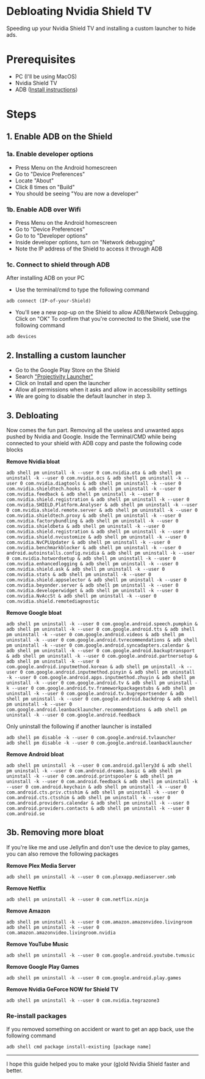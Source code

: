 # Debloating Nvidia Shield TV

Speeding up your Nvidia Shield TV and installing a custom launcher to hide ads.

# Prerequisites
* PC (I'll be using MacOS)
* Nvidia Shield TV
* ADB ([Install instructions](https://www.xda-developers.com/install-adb-windows-macos-linux/))
  
# Steps

## 1. Enable ADB on the Shield
### 1a. Enable developer options
* Press Menu on the Android homescreen
* Go to "Device Preferences"
* Locate "About"
* Click 8 times on "Build"
* You should be seeing "You are now a developer"

### 1b. Enable ADB over Wifi
* Press Menu on the Android homescreen
* Go to "Device Preferences"
* Go to to "Developer options"
* Inside developer options, turn on "Network debugging"
* Note the IP address of the Shield to access it through ADB

### 1c. Connect to shield through ADB
After installing ADB on your PC
* Use the terminal/cmd to type the following command
```
adb connect (IP-of-your-Shield)
```
* You'll see a new pop-up on the Shield to allow ADB/Network Debugging. Click on "OK"
To confirm that you're connected to the Shield, use the following command
```
adb devices
```

## 2. Installing a custom launcher
* Go to the Google Play Store on the Shield
* Search ["Projectivity Launcher"](https://play.google.com/store/apps/details?id=com.spocky.projengmenu)
* Click on Install and open the launcher
* Allow all permissions when it asks and allow in accessibility settings
* We are going to disable the default launcher in step 3.

## 3. Debloating
Now comes the fun part. Removing all the useless and unwanted apps pushed by Nvidia and Google.
Inside the Terminal/CMD while being connected to your shield with ADB copy and paste the following code blocks

**Remove Nvidia bloat**
```
adb shell pm uninstall -k --user 0 com.nvidia.ota & adb shell pm uninstall -k --user 0 com.nvidia.ocs & adb shell pm uninstall -k --user 0 com.nvidia.diagtools & adb shell pm uninstall -k --user 0 com.nvidia.shieldtech.hooks & adb shell pm uninstall -k --user 0 com.nvidia.feedback & adb shell pm uninstall -k --user 0 com.nvidia.shield.registration & adb shell pm uninstall -k --user 0 com.nvidia.SHIELD.Platform.Analyser & adb shell pm uninstall -k --user 0 com.nvidia.shield.remote.server & adb shell pm uninstall -k --user 0 com.nvidia.shieldtech.proxy & adb shell pm uninstall -k --user 0 com.nvidia.factorybundling & adb shell pm uninstall -k --user 0 com.nvidia.shieldbeta & adb shell pm uninstall -k --user 0 com.nvidia.shield.registration & adb shell pm uninstall -k --user 0 com.nvidia.shield.nvcustomize & adb shell pm uninstall -k --user 0 com.nvidia.NvCPLUpdater & adb shell pm uninstall -k --user 0 com.nvidia.benchmarkblocker & adb shell pm uninstall -k --user 0 android.autoinstalls.config.nvidia & adb shell pm uninstall -k --user 0 com.nvidia.hotwordsetup & adb shell pm uninstall -k --user 0 com.nvidia.enhancedlogging & adb shell pm uninstall -k --user 0 com.nvidia.shield.ask & adb shell pm uninstall -k --user 0 com.nvidia.stats & adb shell pm uninstall -k --user 0 com.nvidia.shield.appselector & adb shell pm uninstall -k --user 0 com.nvidia.beyonder.server & adb shell pm uninstall -k --user 0 com.nvidia.developerwidget & adb shell pm uninstall -k --user 0 com.nvidia.NvAccSt & adb shell pm uninstall -k --user 0 com.nvidia.shield.remotediagnostic
```
**Remove Google bloat** 
```
adb shell pm uninstall -k --user 0 com.google.android.speech.pumpkin & adb shell pm uninstall -k --user 0 com.google.android.tts & adb shell pm uninstall -k --user 0 com.google.android.videos & adb shell pm uninstall -k --user 0 com.google.android.tvrecommendations & adb shell pm uninstall -k --user 0 com.google.android.syncadapters.calendar & adb shell pm uninstall -k --user 0 com.google.android.backuptransport & adb shell pm uninstall -k --user 0 com.google.android.partnersetup & adb shell pm uninstall -k --user 0 com.google.android.inputmethod.korean & adb shell pm uninstall -k --user 0 com.google.android.inputmethod.pinyin & adb shell pm uninstall -k --user 0 com.google.android.apps.inputmethod.zhuyin & adb shell pm uninstall -k --user 0 com.google.android.tv & adb shell pm uninstall -k --user 0 com.google.android.tv.frameworkpackagestubs & adb shell pm uninstall -k --user 0 com.google.android.tv.bugreportsender & adb shell pm uninstall -k --user 0 com.google.android.backdrop & adb shell pm uninstall -k --user 0 com.google.android.leanbacklauncher.recommendations & adb shell pm uninstall -k --user 0 com.google.android.feedback
```
Only uninstall the following if another launcher is installed
```
adb shell pm disable -k --user 0 com.google.android.tvlauncher
adb shell pm disable -k --user 0 com.google.android.leanbacklauncher
```
**Remove Android bloat**
```
adb shell pm uninstall -k --user 0 com.android.gallery3d & adb shell pm uninstall -k --user 0 com.android.dreams.basic & adb shell pm uninstall -k --user 0 com.android.printspooler & adb shell pm uninstall -k --user 0 com.android.feedback & adb shell pm uninstall -k --user 0 com.android.keychain & adb shell pm uninstall -k --user 0 com.android.cts.priv.ctsshim & adb shell pm uninstall -k --user 0 com.android.cts.ctsshim & adb shell pm uninstall -k --user 0 com.android.providers.calendar & adb shell pm uninstall -k --user 0 com.android.providers.contacts & adb shell pm uninstall -k --user 0 com.android.se
```
## 3b. Removing more bloat
If you're like me and use Jellyfin and don't use the device to play games, you can also remove the following packages

**Remove Plex Media Server**
```
adb shell pm uninstall -k --user 0 com.plexapp.mediaserver.smb
```
**Remove Netflix**
```
adb shell pm uninstall -k --user 0 com.netflix.ninja
```
**Remove Amazon**
```
adb shell pm uninstall -k --user 0 com.amazon.amazonvideo.livingroom
adb shell pm uninstall -k --user 0 com.amazon.amazonvideo.livingroom.nvidia
```
**Remove YouTube Music**
```
adb shell pm uninstall -k --user 0 com.google.android.youtube.tvmusic
```
**Remove Google Play Games**
```
adb shell pm uninstall -k --user 0 com.google.android.play.games
```
**Remove Nvidia GeForce NOW for Shield TV**
```
adb shell pm uninstall -k --user 0 com.nvidia.tegrazone3
```
### Re-install packages
If you removed something on accident or want to get an app back, use the following command
```
adb shell cmd package install-existing [package name]
```
--------------------------------
I hope this guide helped you to make your (g)old Nvidia Shield faster and better.
